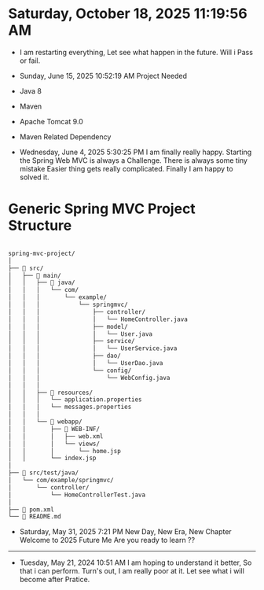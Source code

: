 # Saturday, October 18, 2025 11:19:56 AM

- I am restarting everything, Let see what happen in the future.
Will i Pass or fail.














- Sunday, June 15, 2025 10:52:19 AM
Project Needed
- Java 8
- Maven
- Apache Tomcat 9.0
- Maven Related Dependency


- Wednesday, June 4, 2025 5:30:25 PM
I am finally really happy.
Starting the Spring Web MVC is always a Challenge.
There is always some tiny mistake
Easier thing gets really complicated.
Finally I am happy to solved it.


# Generic Spring MVC Project Structure


```md

spring-mvc-project/
│
├── 📁 src/
│   ├── 📁 main/
│   │   ├── 📁 java/
│   │   │   └── com/
│   │   │       └── example/
│   │   │           └── springmvc/
│   │   │               ├── controller/
│   │   │               │   └── HomeController.java
│   │   │               ├── model/
│   │   │               │   └── User.java
│   │   │               ├── service/
│   │   │               │   └── UserService.java
│   │   │               ├── dao/
│   │   │               │   └── UserDao.java
│   │   │               └── config/
│   │   │                   └── WebConfig.java
│   │   │
│   │   ├── 📁 resources/
│   │   │   └── application.properties
│   │   │   └── messages.properties
│   │   │
│   │   └── 📁 webapp/
│   │       ├── 📁 WEB-INF/
│   │       │   ├── web.xml
│   │       │   └── views/
│   │       │       └── home.jsp
│   │       └── index.jsp
│
├── 📁 src/test/java/
│   └── com/example/springmvc/
│       └── controller/
│           └── HomeControllerTest.java
│
├── 📄 pom.xml
└── 📄 README.md

```










- Saturday, May 31, 2025 7:21 PM
New Day, New Era, New Chapter
Welcome to 2025
Future Me
Are you ready to learn ??


---

- Tuesday, May 21, 2024 10:51 AM
I am hoping to understand it better, So that i can perform.
Turn's out, I am really poor at it.
Let see what i will become after Pratice.